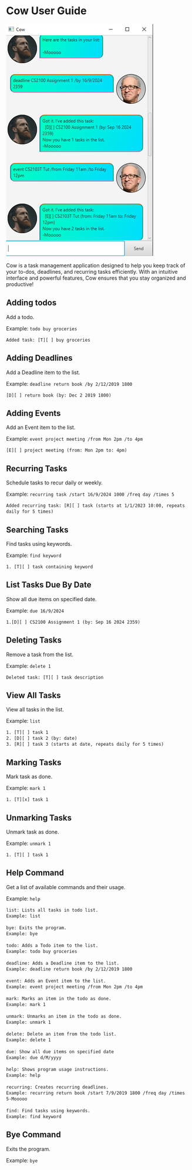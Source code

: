 # Cow User Guide

![Product screenshot](Ui.png)

Cow is a task management application designed to help you keep track of your to-dos, deadlines, and recurring tasks efficiently. With an intuitive interface and powerful features, Cow ensures that you stay organized and productive!

## Adding todos

Add a todo.

Example: `todo buy groceries`
```
Added task: [T][ ] buy groceries
```

## Adding Deadlines

Add a Deadline item to the list.

Example: `deadline return book /by 2/12/2019 1800`
```
[D][ ] return book (by: Dec 2 2019 1800)
```

## Adding Events

Add an Event item to the list.

Example: `event project meeting /from Mon 2pm /to 4pm`
```
[E][ ] project meeting (from: Mon 2pm to: 4pm)
```

## Recurring Tasks

Schedule tasks to recur daily or weekly.

Example: `recurring task /start 16/9/2024 1000 /freq day /times 5`
```
Added recurring task: [R][ ] task (starts at 1/1/2023 10:00, repeats daily for 5 times)
```

## Searching Tasks

Find tasks using keywords.

Example: `find keyword`
```
1. [T][ ] task containing keyword
```

## List Tasks Due By Date

Show all due items on specified date.

Example: `due 16/9/2024`
```
1.[D][ ] CS2100 Assignment 1 (by: Sep 16 2024 2359)
```

## Deleting Tasks

Remove a task from the list.

Example: `delete 1`
```
Deleted task: [T][ ] task description
```

## View All Tasks

View all tasks in the list.

Example: `list`
```
1. [T][ ] task 1
2. [D][ ] task 2 (by: date)
3. [R][ ] task 3 (starts at date, repeats daily for 5 times)
```

## Marking Tasks

Mark task as done.

Example: `mark 1`
```
1. [T][x] task 1
```

## Unmarking Tasks

Unmark task as done.

Example: `unmark 1`
```
1. [T][ ] task 1
```

## Help Command

Get a list of available commands and their usage.

Example: `help`
```
list: Lists all tasks in todo list.
Example: list

bye: Exits the program.
Example: bye

todo: Adds a Todo item to the list.
Example: todo buy groceries

deadline: Adds a Deadline item to the list.
Example: deadline return book /by 2/12/2019 1800

event: Adds an Event item to the list.
Example: event project meeting /from Mon 2pm /to 4pm

mark: Marks an item in the todo as done.
Example: mark 1

unmark: Unmarks an item in the todo as done.
Example: unmark 1

delete: Delete an item from the todo list.
Example: delete 1

due: Show all due items on specified date
Example: due d/M/yyyy

help: Shows program usage instructions.
Example: help

recurring: Creates recurring deadlines.
Example: recurring return book /start 7/9/2019 1800 /freq day /times 5-Mooooo

find: Find tasks using keywords.
Example: find keyword
```

## Bye Command

Exits the program.

Example: `bye`
